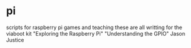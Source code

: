 # pi
scripts for raspberry pi games and teaching
these are all writting for the viaboot kit "Exploring the Raspberry Pi"
"Understanding the GPIO"
Jason Justice
